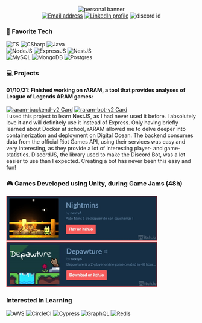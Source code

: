 <p align="center">
    <img src="https://gfycat.com/unevenfavoriteblackbuck" alt="personal banner">
    <br/>
    <a href="mailto:marcoverbeek99@gmail.com"><img src="https://img.shields.io/badge/Gmail-D14836?style=flat&logo=gmail&logoColor=white&color=FA5C5C" alt="Email address"/></a>
    <a href="https://www.linkedin.com/in/marco-verbeek/"><img src="https://img.shields.io/badge/LinkedIn-D14836?style=flat&logo=linkedin&logoColor=white&color=FA5C5C" alt="LinkedIn profile"/></a>
    <img src="https://img.shields.io/badge/Marco%234579-informational?style=flat&logo=discord&logoColor=white&color=FA5C5C" alt="discord id"/></a>
</p>

### 🤍 Favorite Tech
![TS](https://img.shields.io/badge/TypeScript-informational?style=flat&logo=typescript&logoWidth=21&logoColor=white&color=FA5C5C&labelColor=172F45)
![CSharp](https://img.shields.io/badge/C%23-informational?style=flat&logo=c-sharp&logoColor=white&color=FA5C5C&labelColor=172F45)
![Java](https://img.shields.io/badge/Java-informational?style=flat&logo=java&logoColor=white&color=FA5C5C&labelColor=172F45)
<br/>
![NodeJS](https://img.shields.io/badge/NodeJS-informational?style=flat&logo=node.js&logoWidth=21&logoColor=white&color=FA5C5C&labelColor=172F45)
![ExpressJS](https://img.shields.io/badge/ExpressJS-informational?style=flat&logo=express&logoColor=white&color=FA5C5C&labelColor=172F45)
![NestJS](https://img.shields.io/badge/NestJS-informational?style=flat&logo=nestjs&logoColor=white&color=FA5C5C&labelColor=172F45)
<br/>
![MySQL](https://img.shields.io/badge/MySQL-informational?style=flat&logo=mysql&logoWidth=21&logoColor=white&color=FA5C5C&labelColor=172F45)
![MongoDB](https://img.shields.io/badge/MongoDB-informational?style=flat&logo=mongodb&logoColor=white&color=FA5C5C&labelColor=172F45)
![Postgres](https://img.shields.io/badge/Postgres-informational?style=flat&logo=postgresql&logoColor=white&color=FA5C5C&labelColor=172F45)

### 💻 Projects
#### 01/10/21: Finished working on rARAM, a tool that provides analyses of League of Legends ARAM games:
[![raram-backend-v2 Card](https://github-readme-stats.vercel.app/api/pin/?username=marco-verbeek&repo=raram-backend-v2&theme=prussian&title_color=9ACFFF&border_color=FA5C5C)](https://github.com/marco-verbeek/raram-backend-v2)
[![raram-bot-v2 Card](https://github-readme-stats.vercel.app/api/pin/?username=marco-verbeek&repo=raram-bot-v2&theme=prussian&title_color=9ACFFF&border_color=FA5C5C)](https://github.com/marco-verbeek/raram-bot-v2)
<br/>
I used this project to learn NestJS, as I had never used it before. I absolutely love it and will definitely use it instead of Express. Only having briefly learned about Docker at school, rARAM allowed me to delve deeper into containerization and deployment on Digital Ocean. The backend consumes data from the official Riot Games API, using their services was easy and very interesting, as they provide a lot of interesting player- and game-statistics. DiscordJS, the library used to make the Discord Bot, was a lot easier to use than I expected. Creating a bot has never been this easy and fun!

### 🎮 Games Developed using Unity, during Game Jams (48h)
<p>
  <a href="https://nexty6.itch.io/nightmins"><img src="/docs/itchio_nightmins_banner_border.jpg" width="400" alt="itchio banner nightmins"></a>
  <a href="https://nexty6.itch.io/depawture"><img src="/docs/itchio_depawture_banner_border.jpg" width="400" alt="itchio banner depawture"></a>
</p>

### Interested in Learning
![AWS](https://img.shields.io/badge/AWS-informational?style=flat&logo=amazon-aws&logoColor=white&color=FA5C5C&labelColor=172F45)
![CircleCI](https://img.shields.io/badge/CircleCI-informational?style=flat&logo=circleci&logoColor=white&color=FA5C5C&labelColor=172F45)
![Cypress](https://img.shields.io/badge/Cypress-informational?style=flat&logo=cypress&logoColor=white&color=FA5C5C&labelColor=172F45)
![GraphQL](https://img.shields.io/badge/GraphQL-informational?style=flat&logo=graphql&logoColor=white&color=FA5C5C&labelColor=172F45)
![Redis](https://img.shields.io/badge/Redis-informational?style=flat&logo=redis&logoColor=white&color=FA5C5C&labelColor=172F45)